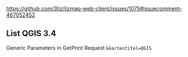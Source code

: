 https://github.com/3liz/lizmap-web-client/issues/1075#issuecomment-467052452

## List QGIS 3.4 
Generic Parameters in GetPrint Request `&kartentitel=QGIS`